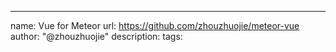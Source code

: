---
name: Vue for Meteor
url: https://github.com/zhouzhuojie/meteor-vue
author: "@zhouzhuojie"
description: 
tags: